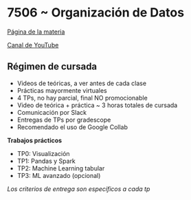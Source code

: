 # 7506 ~ Organización de Datos

[Página de la materia](https://organizacion-de-datos-7506-argerich.github.io/)

[Canal de YouTube](https://www.youtube.com/OrganizaciondeDatos)

## Régimen de cursada

- Videos de teóricas, a ver antes de cada clase
- Prácticas mayormente virtuales
- 4 TPs, no hay parcial, final NO promocionable
- Video de teórica + práctica ~ 3 horas totales de cursada
- Comunicación por Slack
- Entregas de TPs por gradescope
- Recomendado el uso de Google Collab

**Trabajos prácticos**

- TP0: Visualización
- TP1: Pandas y Spark
- TP2: Machine Learning tabular
- TP3: ML avanzado (opcional)

_Los criterios de entrega son específicos a cada tp_
